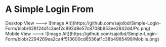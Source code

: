 <h1>A Simple Login From</h1>
Desktop View --->
![Image Alt](https://github.com/sajolbd/Simple-Login-Form/blob/628124d1c3aef2c892d8e57c8708b953ee2842d4/Pc.png)
Mobile View --->
![Image Alt](https://github.com/sajolbd/Simple-Login-Form/blob/2294269ea2ca4f513600cd6536af1c38b4985499/Mobile.png)
